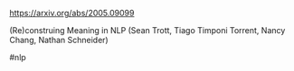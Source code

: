 https://arxiv.org/abs/2005.09099

(Re)construing Meaning in NLP (Sean Trott, Tiago Timponi Torrent, Nancy Chang, Nathan Schneider)

#nlp 